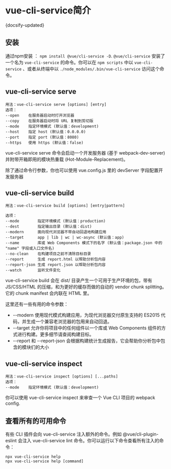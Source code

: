 
# vue-cli-service简介
{docsify-updated}




## 安装
通过npm安装 ： `npm install @vue/cli-service -D`.
`@vue/cli-service` 安装了一个名为 `vue-cli-service` 的命令。你可以在 `npm scripts` 中以 `vue-cli-service` 、或者从终端中以 `./node_modules/.bin/vue-cli-service` 访问这个命令。

## vue-cli-service serve
    用法：vue-cli-service serve [options] [entry]
    选项：
    --open    在服务器启动时打开浏览器
    --copy    在服务器启动时将 URL 复制到剪切版
    --mode    指定环境模式 (默认值：development)
    --host    指定 host (默认值：0.0.0.0)
    --port    指定 port (默认值：8080)
    --https   使用 https (默认值：false)
vue-cli-service serve 命令会启动一个开发服务器 (基于 webpack-dev-server) 并附带开箱即用的模块热重载 (Hot-Module-Replacement)。

除了通过命令行参数，你也可以使用 vue.config.js 里的 devServer 字段配置开发服务器

## vue-cli-service build
    用法：vue-cli-service build [options] [entry|pattern]

    选项：
    --mode        指定环境模式 (默认值：production)
    --dest        指定输出目录 (默认值：dist)
    --modern      面向现代浏览器不带自动回退地构建应用
    --target      app | lib | wc | wc-async (默认值：app)
    --name        库或 Web Components 模式下的名字 (默认值：package.json 中的 "name" 字段或入口文件名)
    --no-clean    在构建项目之前不清除目标目录
    --report      生成 report.html 以帮助分析包内容
    --report-json 生成 report.json 以帮助分析包内容
    --watch       监听文件变化
vue-cli-service build 会在 dist/ 目录产生一个可用于生产环境的包，带有 JS/CSS/HTML 的压缩，和为更好的缓存而做的自动的 vendor chunk splitting。它的 chunk manifest 会内联在 HTML 里。

这里还有一些有用的命令参数：

+ --modern 使用现代模式构建应用，为现代浏览器交付原生支持的 ES2015 代码，并生成一个兼容老浏览器的包用来自动回退。
+ --target 允许你将项目中的任何组件以一个库或 Web Components 组件的方式进行构建。更多细节请查阅构建目标。
+ --report 和 --report-json 会根据构建统计生成报告，它会帮助你分析包中包含的模块们的大小

## vue-cli-service inspect
    用法：vue-cli-service inspect [options] [...paths]
    选项：
    --mode    指定环境模式 (默认值：development)
你可以使用 vue-cli-service inspect 来审查一个 Vue CLI 项目的 webpack config.

## 查看所有的可用命令
有些 CLI 插件会向 vue-cli-service 注入额外的命令。例如 @vue/cli-plugin-eslint 会注入 vue-cli-service lint 命令。你可以运行以下命令查看所有注入的命令：

    npx vue-cli-service help
    npx vue-cli-service help [command]